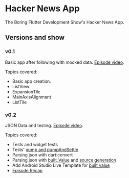 # Hacker News App

The Boring Flutter Development Show's Hacker News App.

## Versions and show

### v0.1 
Basic app after following with mocked data. [Episode video](https://www.youtube.com/watch?v=yr8F2S3Amas).

Topics covered:
 - Basic app creation.
 - ListView
 - ExpansionTile
 - MainAxisAlignment 
 - ListTile
 
 ### v0.2 
JSON Data and testing. [Episode video](https://www.youtube.com/watch?v=TiCA0CEePyE).

Topics covered:
 - Tests and widget tests
 - Tests' [pump and pumpAndSettle](https://youtu.be/TiCA0CEePyE?t=812)
 - Parsing json with dart:convert
 - Parsing json with [built_Value](https://youtu.be/TiCA0CEePyE?t=3226) and [source generation](https://youtu.be/TiCA0CEePyE?t=3060)
 - Add Android Studio Live Template for [built value](https://youtu.be/TiCA0CEePyE?t=3870)
 - [Episode Recap](https://youtu.be/TiCA0CEePyE?t=4278)
